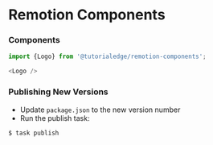 Remotion Components
====================

### Components

```ts
import {Logo} from '@tutorialedge/remotion-components';

<Logo />
```

### Publishing New Versions

* Update `package.json` to the new version number
* Run the publish task:

```bash
$ task publish
```